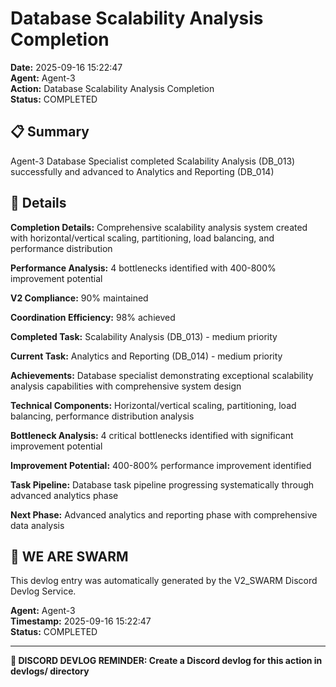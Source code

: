 # Database Scalability Analysis Completion

**Date:** 2025-09-16 15:22:47  
**Agent:** Agent-3  
**Action:** Database Scalability Analysis Completion  
**Status:** COMPLETED

## 📋 Summary

Agent-3 Database Specialist completed Scalability Analysis (DB_013) successfully and advanced to Analytics and Reporting (DB_014)

## 🎯 Details

**Completion Details:** Comprehensive scalability analysis system created with horizontal/vertical scaling, partitioning, load balancing, and performance distribution

**Performance Analysis:** 4 bottlenecks identified with 400-800% improvement potential

**V2 Compliance:** 90% maintained

**Coordination Efficiency:** 98% achieved

**Completed Task:** Scalability Analysis (DB_013) - medium priority

**Current Task:** Analytics and Reporting (DB_014) - medium priority

**Achievements:** Database specialist demonstrating exceptional scalability analysis capabilities with comprehensive system design

**Technical Components:** Horizontal/vertical scaling, partitioning, load balancing, performance distribution analysis

**Bottleneck Analysis:** 4 critical bottlenecks identified with significant improvement potential

**Improvement Potential:** 400-800% performance improvement identified

**Task Pipeline:** Database task pipeline progressing systematically through advanced analytics phase

**Next Phase:** Advanced analytics and reporting phase with comprehensive data analysis

## 🐝 WE ARE SWARM

This devlog entry was automatically generated by the V2_SWARM Discord Devlog Service.

**Agent:** Agent-3  
**Timestamp:** 2025-09-16 15:22:47  
**Status:** COMPLETED

---

**📝 DISCORD DEVLOG REMINDER: Create a Discord devlog for this action in devlogs/ directory**
